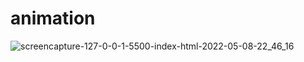 # animation
![screencapture-127-0-0-1-5500-index-html-2022-05-08-22_46_16](https://user-images.githubusercontent.com/94356975/167307833-5a26fe67-2d92-47a1-9ef9-744d6585c7d8.png)
